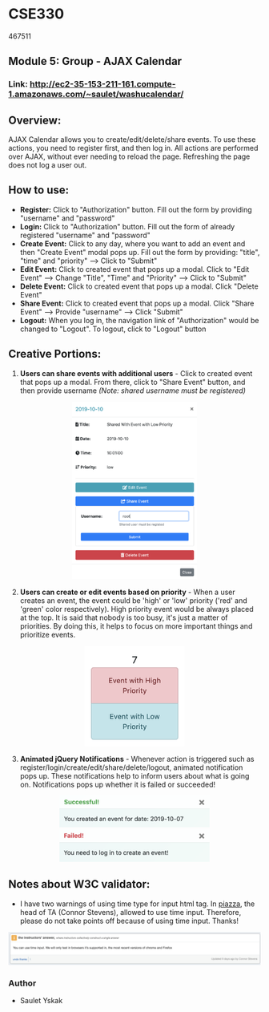 # CSE330
467511

## Module 5: Group - AJAX Calendar

### Link: http://ec2-35-153-211-161.compute-1.amazonaws.com/~saulet/washucalendar/

## Overview: 

AJAX Calendar allows you to create/edit/delete/share events. To use these actions, you need to register first, and then log in. All actions are performed over AJAX, without ever needing to reload the page. Refreshing the page does not log a user out.

## How to use:

- **Register:** Click to "Authorization" button. Fill out the form by providing "username" and "password"
- **Login:** Click to "Authorization" button. Fill out the form of already registered "username" and "password"
- **Create Event:** Click to any day, where you want to add an event and then "Create Event" modal pops up. Fill out the form by providing: "title", "time" and "priority" --> Click to "Submit"
- **Edit Event:** Click to created event that pops up a modal. Click to "Edit Event" --> Change "Title", "Time" and "Priority" --> Click to "Submit"
- **Delete Event:** Click to created event that pops up a modal. Click "Delete Event"
- **Share Event:** Click to created event that pops up a modal. Click "Share Event" --> Provide "username" --> Click "Submit"
- **Logout:** When you log in, the navigation link of "Authorization" would be changed to "Logout". To logout, click to "Logout" button

## Creative Portions:

1. **Users can share events with additional users** - Click to created event that pops up a modal. From there, click to "Share Event" button, and then provide username *(Note: shared username must be registered)*

<p style="text-align: center;">
    <img src="img/screen2.png" width="250">
</p>

2. **Users can create or edit events based on priority** - When a user creates an event, the event could be 'high' or 'low' priority ('red' and 'green' color respectively). High priority event would be always placed at the top. It is said that nobody is too busy, it's just a matter of priorities. By doing this, it helps to focus on more important things and prioritize events.

<p style="text-align: center;">
    <img src="img/screen4.png" width="200">
</p>

3. **Animated jQuery Notifications** - Whenever action is triggered such as register/login/create/edit/share/delete/logout, animated notification pops up. These notifications help to inform users about what is going on. Notifications pops up whether it is failed or succeeded!

<p style="text-align: center;">
    <img src="img/screen5.png" width="300">
    <img src="img/screen6.png" width="300">
</p>

## Notes about W3C validator:
* I have two warnings of using time type for input html tag. In [piazza](https://piazza.com/class/jzoo115n7oz3d6?cid=499), the head of TA (Connor Stevens), allowed to use time input. Therefore, please do not take points off because of using time input. Thanks!

<p style="text-align: center;">
    <img src="img/screen1.png" width="800">
</p>

### Author
* Saulet Yskak

